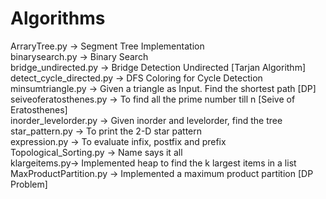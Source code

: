 # Algorithms
ArraryTree.py -> Segment Tree Implementation <br>
binarysearch.py -> Binary Search <br>
bridge_undirected.py -> Bridge Detection Undirected [Tarjan Algorithm] <br>
detect_cycle_directed.py -> DFS Coloring for Cycle Detection <br>
minsumtriangle.py -> Given a triangle as Input. Find the shortest path [DP] <br>
seiveoferatosthenes.py -> To find all the prime number till n [Seive of Eratosthenes] <br>
inorder_levelorder.py -> Given inorder and levelorder, find the tree <br>
star_pattern.py -> To print the 2-D star pattern <br>
expression.py -> To evaluate infix, postfix and prefix <br>
Topological_Sorting.py -> Name says it all<br>
klargeitems.py-> Implemented heap to find the k largest items in a list<br>
MaxProductPartition.py -> Implemented a maximum product partition [DP Problem]

